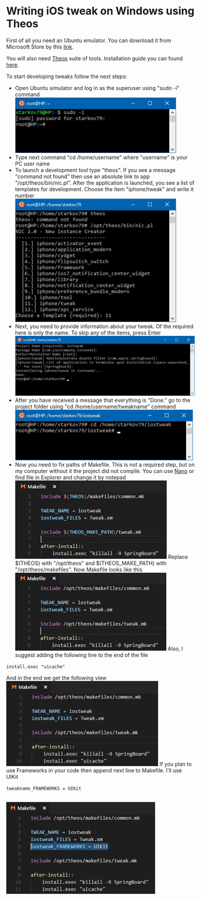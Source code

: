 # Writing iOS tweak on Windows using Theos

First of all you need an Ubuntu emulator. You can download it from Microsoft Store by this [link](https://www.microsoft.com/store/productId/9NBLGGH4MSV6).

You will also need [Theos](https://github.com/theos/theos) suite of tools. Installation guide you can found [here](https://github.com/theos/theos/wiki/Installation).

To start developing tweaks follow the next steps:
- Open Ubuntu simulator and log in as the superuser using "sudo -i" command
![](temp/1.jpg?raw=true "Authorize as root")
- Type next command "cd /home/username" where "username" is your PC user name
- To launch a development tool type "theos". If you see a message "command not found" then use an absolute link to app "/opt/theos/bin/nic.pl". After the application is launched, you see a list of templates for development. Choose the item "iphone/tweak" and write it number
![](temp/2.jpg?raw=true "Launch development tool")
- Next, you need to provide information about your tweak. Of the required here is only the name. To skip any of the items, press Enter
![](temp/3.jpg?raw=true "Provide information about the tweak")
- After you have received a message that everything is "Done." go to the project folder using "cd /home/username/tweakname" command
![](temp/4.jpg?raw=true "Go to project folder")
- Now you need to fix paths of Makefile. This is not a required step, but on my computer without it the project did not compile. You can use [Nano](https://en.wikipedia.org/wiki/Nano) or find file in Explorer and change it by notepad
![](temp/5.jpg?raw=true "Open Makefile")
Replace $(THEOS) with "/opt/theos" and $(THEOS_MAKE_PATH) with "/opt/theos/makefiles". Now Makefile looks like this
![](temp/6.jpg?raw=true "Fix Makefile")
Also, I suggest adding the following line to the end of the file 
```
install.exec "uicache"
```
And in the end we get the following view
![](temp/7.jpg?raw=true "Makefile finish")
If you plan to use Frameworks in your code then append next line to Makefile. I'll use UIKit
```
tweakname_FRAMEWORKS = UIKit
```
![](temp/8.jpg?raw=true "Frameworks")
- 
